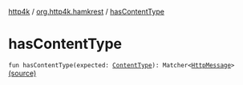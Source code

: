 [http4k](../index.md) / [org.http4k.hamkrest](index.md) / [hasContentType](./has-content-type.md)

# hasContentType

`fun hasContentType(expected: `[`ContentType`](../org.http4k.core/-content-type/index.md)`): Matcher<`[`HttpMessage`](../org.http4k.core/-http-message/index.md)`>` [(source)](https://github.com/http4k/http4k/blob/master/http4k-testing-hamkrest/src/main/kotlin/org/http4k/hamkrest/httpMessage.kt#L40)